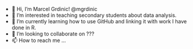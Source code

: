 - 👋 Hi, I’m Marcel Grdinic! @mgrdinic
- 👀 I’m interested in teaching secondary students about data analysis.
- 🌱 I’m currently learning how to use GitHub and linking it with work I have done in R.
- 💞️ I’m looking to collaborate on ???
- 📫 How to reach me ...

<!---
mgrdinic/mgrdinic is a ✨ special ✨ repository because its `README.md` (this file) appears on your GitHub profile.
You can click the Preview link to take a look at your changes.
--->
